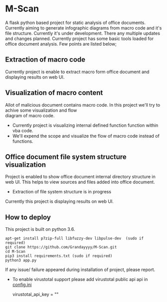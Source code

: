 
# M-Scan  
A flask python based project for static analysis of office documents. Currently aiming to generate infographic diagrams 
from macro code and it's file structure. Currently it's under development. There any multiple updates and changes 
planned. Currently project has some basic tools loaded for office document analysis. Few points are listed below;

## Extraction of macro code  
Currently project is enable to extract macro form office document and displaying results on web UI.  
  
## Visualization of macro content  
Allot of malicious document contains macro code. In this project we'll try to achive some visualization and flow  
diagram of macro code.  
- Currently project is visualizing internal defined function function within vba code.   
- We'll expend the scope and visualize the flow of macro code instead of functions.   
     
## Office document file system structure visualization 
Project is enabled to show office document internal directory structure in web UI. This helps to view sources and files 
added into office document.
- Extraction of file system structure is in progress

Currently this project is displaying results on web UI.
  
## How to deploy   
This project is built on python 3.6.

    apt-get install p7zip-full libfuzzy-dev libpulse-dev  (sudo if required)
    git clone https://github.com/Grandayyyy/M-Scan.git
    cd M-Scan
    pip3 install requirements.txt (sudo if required)
    python3 app.py
 
 If any issue/ failure appeared during installation of project, please report.
 
 - To enable virustotal support please add virustotal public api api in  [config.ini](./config/config.ini)

    virustotal_api_key = ""
